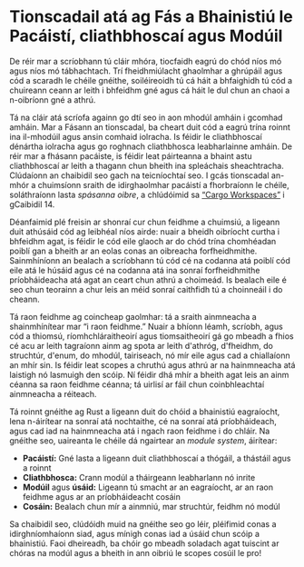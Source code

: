 # Tionscadail atá ag Fás a Bhainistiú le Pacáistí, cliathbhoscaí agus Modúil

De réir mar a scríobhann tú cláir mhóra, tiocfaidh eagrú do chód níos mó agus níos mó
tábhachtach. Trí fheidhmiúlacht ghaolmhar a ghrúpáil agus cód a scaradh le chéile
gnéithe, soiléireoidh tú cá háit a bhfaighidh tú cód a chuireann ceann ar leith i bhfeidhm
gné agus cá háit le dul chun an chaoi a n-oibríonn gné a athrú.

Tá na cláir atá scríofa againn go dtí seo in aon mhodúl amháin i gcomhad amháin. Mar a
Fásann an tionscadal, ba cheart duit cód a eagrú trína roinnt ina il-mhodúil
agus ansin comhaid iolracha. Is féidir le cliathbhoscaí dénártha iolracha agus
go roghnach cliathbhosca leabharlainne amháin. De réir mar a fhásann pacáiste, is féidir leat páirteanna a bhaint astu
cliathbhoscaí ar leith a thagann chun bheith ina spleáchais sheachtracha. Clúdaíonn an chaibidil seo gach
na teicníochtaí seo. I gcás tionscadal an-mhór a chuimsíonn sraith de idirghaolmhar
pacáistí a fhorbraíonn le chéile, soláthraíonn lasta _spásanna oibre_, a chlúdóimid
sa [“Cargo Workspaces”][workspaces]<!-- neamhaird --> i gCaibidil 14.

Déanfaimid plé freisin ar shonraí cur chun feidhme a chuimsiú, a ligeann duit athúsáid
cód ag leibhéal níos airde: nuair a bheidh oibríocht curtha i bhfeidhm agat, is féidir le cód eile
glaoch ar do chód trína chomhéadan poiblí gan a bheith ar an eolas conas an
oibreacha forfheidhmithe. Sainmhíníonn an bealach a scríobhann tú cód cé na codanna atá poiblí
cód eile atá le húsáid agus cé na codanna atá ina sonraí forfheidhmithe príobháideacha atá agat
an ceart chun athrú a choimeád. Is bealach eile é seo chun teorainn a chur leis an méid sonraí
caithfidh tú a choinneáil i do cheann.

Tá raon feidhme ag coincheap gaolmhar: tá a
sraith ainmneacha a shainmhínítear mar “i raon feidhme.” Nuair a bhíonn léamh, scríobh, agus
cód a thiomsú, ríomhchláraitheoirí agus tiomsaitheoirí gá go mbeadh a fhios cé acu ar leith
tagraíonn ainm ag spota ar leith d'athróg, d'fheidhm, do struchtúr, d'enum, do mhodúl,
tairiseach, nó mír eile agus cad a chiallaíonn an mhír sin. Is féidir leat scopes a chruthú agus
athrú ar na hainmneacha atá laistigh nó lasmuigh den scóip. Ní féidir dhá mhír a bheith agat leis an
ainm céanna sa raon feidhme céanna; tá uirlisí ar fáil chun coinbhleachtaí ainmneacha a réiteach.

Tá roinnt gnéithe ag Rust a ligeann duit do chóid a bhainistiú
eagraíocht, lena n-áirítear na sonraí atá nochtaithe, cé na sonraí atá príobháideach,
agus cad iad na hainmneacha atá i ngach raon feidhme i do chláir. Na gnéithe seo, uaireanta
le chéile dá ngairtear an _module system_, áirítear:

- **Pacáistí:** Gné lasta a ligeann duit cliathbhoscaí a thógáil, a thástáil agus a roinnt
- **Cliathbhosca:** Crann modúl a tháirgeann leabharlann nó inrite
- **Modúil** agus **úsáid:** Ligeann tú smacht ar an eagraíocht, ar an raon feidhme agus ar an
 príobháideacht cosáin
- **Cosáin:** Bealach chun mír a ainmniú, mar struchtúr, feidhm nó modúl

Sa chaibidil seo, clúdóidh muid na gnéithe seo go léir, pléifimid conas a idirghníomhaíonn siad, agus
mínigh conas iad a úsáid chun scóip a bhainistiú. Faoi dheireadh, ba chóir go mbeadh soladach agat
tuiscint ar chóras na modúl agus a bheith in ann oibriú le scopes cosúil le pro!

[workspaces]: ch14-03-cargo-workspaces.html